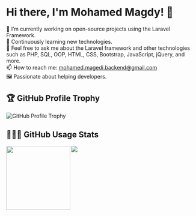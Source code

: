 # Hi there, I'm Mohamed Magdy! 👋

🔭 I’m currently working on open-source projects using the Laravel Framework.  
🌱 Continuously learning new technologies.  
💬 Feel free to ask me about the Laravel framework and other technologies such as PHP, SQL, OOP, HTML, CSS, Bootstrap, JavaScript, jQuery, and more.  
📫 How to reach me: mohamed.magedi.backend@gmail.com  
🖼️ Passionate about helping developers.


## 🏆 GitHub Profile Trophy
![GitHub Profile Trophy](https://github-profile-trophy.vercel.app/?username=mohamedmagdy233&column=7)

## 👨🏻‍💻 GitHub Usage Stats
<div>
  <img height="170" align="left" src="https://github-readme-stats.vercel.app/api?username=mohamedmagdy233&count_private=true&include_all_commits=true" />
  <img src="https://github-readme-stats.vercel.app/api/top-langs/?username=mohamedmagdy233&layout=compact" />
</div>
